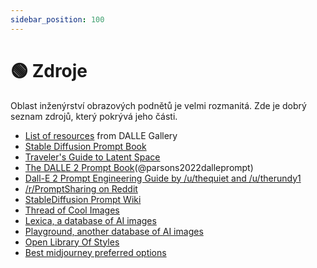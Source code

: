 ```yaml
---
sidebar_position: 100
---
```


# 🟢 Zdroje

Oblast inženýrství obrazových podnětů je velmi rozmanitá. Zde je dobrý seznam 
zdrojů, který pokrývá jeho části.

- [List of resources](https://dallery.gallery/prompt-resources-tools-ai-art/) from DALLE Gallery
- [Stable Diffusion Prompt Book](https://cdn.openart.ai/assets/Stable%20Diffusion%20Prompt%20Book%20From%20OpenArt%2010-28.pdf)
- [Traveler's Guide to Latent Space](https://sweet-hall-e72.notion.site/A-Traveler-s-Guide-to-the-Latent-Space-85efba7e5e6a40e5bd3cae980f30235f)
- [The DALLE 2 Prompt Book](https://dallery.gallery/the-dalle-2-prompt-book/)(@parsons2022dalleprompt)
- [Dall-E 2 Prompt Engineering Guide by /u/thequiet and /u/therundy1](https://docs.google.com/document/d/11WlzjBT0xRpQhP9tFMtxzd0q6ANIdHPUBkMV-YB043U/edit)
- [/r/PromptSharing on Reddit](https://www.reddit.com/r/PromptSharing/)
- [StableDiffusion Prompt Wiki](https://www.reddit.com/r/StableDiffusion/wiki/tutorials)
- [Thread of Cool Images](https://twitter.com/ivonatau/status/1605681809680830464)
- [Lexica, a database of AI images](https://lexica.art)
- [Playground, another database of AI images](https://playgroundai.com)
- [Open Library Of Styles](https://docs.google.com/spreadsheets/d/1cm6239gw1XvvDMRtazV6txa9pnejpKkM5z24wRhhFz0/edit#gid=1057933666)
- [Best midjourney preferred options](https://pastebin.com/5Zsezviq)